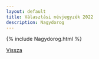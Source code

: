```yaml
---
layout: default
title: Választási névjegyzék 2022
description: Nagydorog
---
```


{% include Nagydorog.html %}

[Vissza](./)